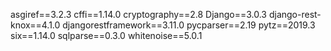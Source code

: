 asgiref==3.2.3
cffi==1.14.0
cryptography==2.8
Django==3.0.3
django-rest-knox==4.1.0
djangorestframework==3.11.0
pycparser==2.19
pytz==2019.3
six==1.14.0
sqlparse==0.3.0
whitenoise==5.0.1
